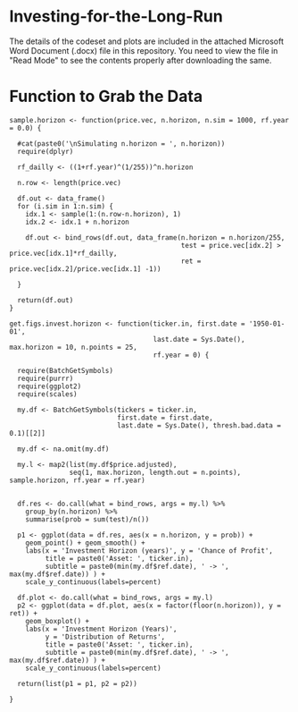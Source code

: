 # Investing-for-the-Long-Run

The details of the codeset and plots are included in the attached Microsoft Word Document (.docx) file in this repository. 
You need to view the file in "Read Mode" to see the contents properly after downloading the same.

Function to Grab the Data
==========================

    sample.horizon <- function(price.vec, n.horizon, n.sim = 1000, rf.year = 0.0) {

      #cat(paste0('\nSimulating n.horizon = ', n.horizon))
      require(dplyr)

      rf_dailly <- ((1+rf.year)^(1/255))^n.horizon

      n.row <- length(price.vec)

      df.out <- data_frame()
      for (i.sim in 1:n.sim) {
        idx.1 <- sample(1:(n.row-n.horizon), 1)
        idx.2 <- idx.1 + n.horizon

        df.out <- bind_rows(df.out, data_frame(n.horizon = n.horizon/255,
                                               test = price.vec[idx.2] > price.vec[idx.1]*rf_dailly,
                                               ret = price.vec[idx.2]/price.vec[idx.1] -1))

      }

      return(df.out)
    }

    get.figs.invest.horizon <- function(ticker.in, first.date = '1950-01-01', 
                                        last.date = Sys.Date(), max.horizon = 10, n.points = 25, 
                                        rf.year = 0) {

      require(BatchGetSymbols)
      require(purrr)
      require(ggplot2)
      require(scales)

      my.df <- BatchGetSymbols(tickers = ticker.in, 
                               first.date = first.date, 
                               last.date = Sys.Date(), thresh.bad.data = 0.1)[[2]]

      my.df <- na.omit(my.df)

      my.l <- map2(list(my.df$price.adjusted), 
                   seq(1, max.horizon, length.out = n.points), sample.horizon, rf.year = rf.year)


      df.res <- do.call(what = bind_rows, args = my.l) %>%
        group_by(n.horizon) %>%
        summarise(prob = sum(test)/n())

      p1 <- ggplot(data = df.res, aes(x = n.horizon, y = prob)) +
        geom_point() + geom_smooth() + 
        labs(x = 'Investment Horizon (years)', y = 'Chance of Profit', 
             title = paste0('Asset: ', ticker.in),
             subtitle = paste0(min(my.df$ref.date), ' -> ', max(my.df$ref.date)) ) + 
        scale_y_continuous(labels=percent)

      df.plot <- do.call(what = bind_rows, args = my.l)
      p2 <- ggplot(data = df.plot, aes(x = factor(floor(n.horizon)), y = ret)) +
        geom_boxplot() + 
        labs(x = 'Investment Horizon (Years)', 
             y = 'Distribution of Returns', 
             title = paste0('Asset: ', ticker.in),
             subtitle = paste0(min(my.df$ref.date), ' -> ', max(my.df$ref.date)) ) + 
        scale_y_continuous(labels=percent)

      return(list(p1 = p1, p2 = p2))

    }
